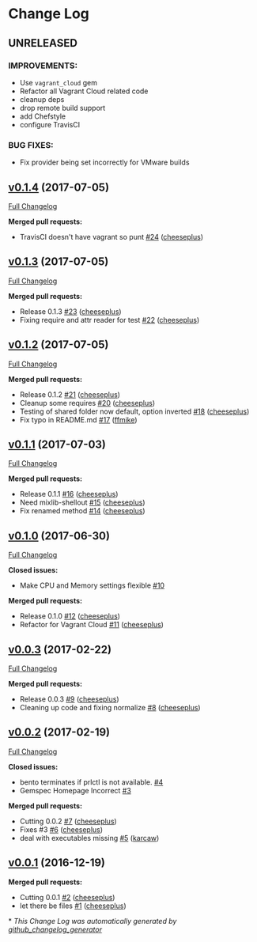 # Change Log

## UNRELEASED

### IMPROVEMENTS:

* Use `vagrant_cloud` gem
* Refactor all Vagrant Cloud related code
* cleanup deps
* drop remote build support
* add Chefstyle
* configure TravisCI

### BUG FIXES:

* Fix provider being set incorrectly for VMware builds

## [v0.1.4](https://github.com/cheeseplus/bento-ya/tree/v0.1.4) (2017-07-05)
[Full Changelog](https://github.com/cheeseplus/bento-ya/compare/v0.1.3...v0.1.4)

**Merged pull requests:**

- TravisCI doesn't have vagrant so punt [\#24](https://github.com/cheeseplus/bento-ya/pull/24) ([cheeseplus](https://github.com/cheeseplus))

## [v0.1.3](https://github.com/cheeseplus/bento-ya/tree/v0.1.3) (2017-07-05)
[Full Changelog](https://github.com/cheeseplus/bento-ya/compare/v0.1.2...v0.1.3)

**Merged pull requests:**

- Release 0.1.3 [\#23](https://github.com/cheeseplus/bento-ya/pull/23) ([cheeseplus](https://github.com/cheeseplus))
- Fixing require and attr reader for test [\#22](https://github.com/cheeseplus/bento-ya/pull/22) ([cheeseplus](https://github.com/cheeseplus))

## [v0.1.2](https://github.com/cheeseplus/bento-ya/tree/v0.1.2) (2017-07-05)
[Full Changelog](https://github.com/cheeseplus/bento-ya/compare/v0.1.1...v0.1.2)

**Merged pull requests:**

- Release 0.1.2 [\#21](https://github.com/cheeseplus/bento-ya/pull/21) ([cheeseplus](https://github.com/cheeseplus))
- Cleanup some requires [\#20](https://github.com/cheeseplus/bento-ya/pull/20) ([cheeseplus](https://github.com/cheeseplus))
- Testing of shared folder now default, option inverted [\#18](https://github.com/cheeseplus/bento-ya/pull/18) ([cheeseplus](https://github.com/cheeseplus))
- Fix typo in README.md [\#17](https://github.com/cheeseplus/bento-ya/pull/17) ([ffmike](https://github.com/ffmike))

## [v0.1.1](https://github.com/cheeseplus/bento-ya/tree/v0.1.1) (2017-07-03)
[Full Changelog](https://github.com/cheeseplus/bento-ya/compare/v0.1.0...v0.1.1)

**Merged pull requests:**

- Release 0.1.1 [\#16](https://github.com/cheeseplus/bento-ya/pull/16) ([cheeseplus](https://github.com/cheeseplus))
- Need mixlib-shellout [\#15](https://github.com/cheeseplus/bento-ya/pull/15) ([cheeseplus](https://github.com/cheeseplus))
- Fix renamed method [\#14](https://github.com/cheeseplus/bento-ya/pull/14) ([cheeseplus](https://github.com/cheeseplus))

## [v0.1.0](https://github.com/cheeseplus/bento-ya/tree/v0.1.0) (2017-06-30)
[Full Changelog](https://github.com/cheeseplus/bento-ya/compare/v0.0.3...v0.1.0)

**Closed issues:**

- Make CPU and Memory settings flexible [\#10](https://github.com/cheeseplus/bento-ya/issues/10)

**Merged pull requests:**

- Release 0.1.0 [\#12](https://github.com/cheeseplus/bento-ya/pull/12) ([cheeseplus](https://github.com/cheeseplus))
- Refactor for Vagrant Cloud [\#11](https://github.com/cheeseplus/bento-ya/pull/11) ([cheeseplus](https://github.com/cheeseplus))

## [v0.0.3](https://github.com/cheeseplus/bento-ya/tree/v0.0.3) (2017-02-22)
[Full Changelog](https://github.com/cheeseplus/bento-ya/compare/v0.0.2...v0.0.3)

**Merged pull requests:**

- Release 0.0.3 [\#9](https://github.com/cheeseplus/bento-ya/pull/9) ([cheeseplus](https://github.com/cheeseplus))
- Cleaning up code and fixing normalize [\#8](https://github.com/cheeseplus/bento-ya/pull/8) ([cheeseplus](https://github.com/cheeseplus))

## [v0.0.2](https://github.com/cheeseplus/bento-ya/tree/v0.0.2) (2017-02-19)
[Full Changelog](https://github.com/cheeseplus/bento-ya/compare/v0.0.1...v0.0.2)

**Closed issues:**

- bento terminates if prlctl is not available. [\#4](https://github.com/cheeseplus/bento-ya/issues/4)
- Gemspec Homepage Incorrect [\#3](https://github.com/cheeseplus/bento-ya/issues/3)

**Merged pull requests:**

- Cutting 0.0.2 [\#7](https://github.com/cheeseplus/bento-ya/pull/7) ([cheeseplus](https://github.com/cheeseplus))
- Fixes \#3 [\#6](https://github.com/cheeseplus/bento-ya/pull/6) ([cheeseplus](https://github.com/cheeseplus))
- deal with executables missing [\#5](https://github.com/cheeseplus/bento-ya/pull/5) ([karcaw](https://github.com/karcaw))

## [v0.0.1](https://github.com/cheeseplus/bento-ya/tree/v0.0.1) (2016-12-19)
**Merged pull requests:**

- Cutting 0.0.1 [\#2](https://github.com/cheeseplus/bento-ya/pull/2) ([cheeseplus](https://github.com/cheeseplus))
- let there be files [\#1](https://github.com/cheeseplus/bento-ya/pull/1) ([cheeseplus](https://github.com/cheeseplus))



\* *This Change Log was automatically generated by [github_changelog_generator](https://github.com/skywinder/Github-Changelog-Generator)*